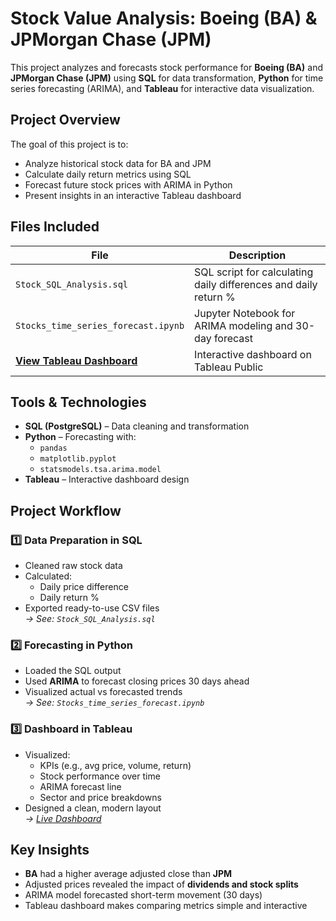 # Stock Value Analysis: Boeing (BA) & JPMorgan Chase (JPM)

This project analyzes and forecasts stock performance for **Boeing (BA)** and **JPMorgan Chase (JPM)** using **SQL** for data transformation, **Python** for time series forecasting (ARIMA), and **Tableau** for interactive data visualization.


## **Project Overview**

The goal of this project is to:
- Analyze historical stock data for BA and JPM
- Calculate daily return metrics using SQL
- Forecast future stock prices with ARIMA in Python
- Present insights in an interactive Tableau dashboard



## **Files Included**

| File | Description |
|------|-------------|
| `Stock_SQL_Analysis.sql` | SQL script for calculating daily differences and daily return % |
| `Stocks_time_series_forecast.ipynb` | Jupyter Notebook for ARIMA modeling and 30-day forecast |
| **[View Tableau Dashboard](https://public.tableau.com/views/Book1_17455009990720/StockValueAnalysisBAandJPM?:language=en-US&publish=yes&:sid=&:redirect=auth&:display_count=n&:origin=viz_share_link)** | Interactive dashboard on Tableau Public |



## **Tools & Technologies**

- **SQL (PostgreSQL)** – Data cleaning and transformation
- **Python** – Forecasting with:
  - `pandas`
  - `matplotlib.pyplot`
  - `statsmodels.tsa.arima.model`
- **Tableau** – Interactive dashboard design



## **Project Workflow**

### 1️⃣ **Data Preparation in SQL**
- Cleaned raw stock data
- Calculated:
  - Daily price difference
  - Daily return %
- Exported ready-to-use CSV files  
*→ See: `Stock_SQL_Analysis.sql`*

### 2️⃣ **Forecasting in Python**
- Loaded the SQL output
- Used **ARIMA** to forecast closing prices 30 days ahead
- Visualized actual vs forecasted trends  
*→ See: `Stocks_time_series_forecast.ipynb`*

### 3️⃣ **Dashboard in Tableau**
- Visualized:
  - KPIs (e.g., avg price, volume, return)
  - Stock performance over time
  - ARIMA forecast line
  - Sector and price breakdowns
- Designed a clean, modern layout  
*→ [Live Dashboard](https://public.tableau.com/views/Book1_17455009990720/StockValueAnalysisBAandJPM?:language=en-US&publish=yes&:sid=&:redirect=auth&:display_count=n&:origin=viz_share_link)*



## **Key Insights**

- **BA** had a higher average adjusted close than **JPM**
- Adjusted prices revealed the impact of **dividends and stock splits**
- ARIMA model forecasted short-term movement (30 days)
- Tableau dashboard makes comparing metrics simple and interactive
